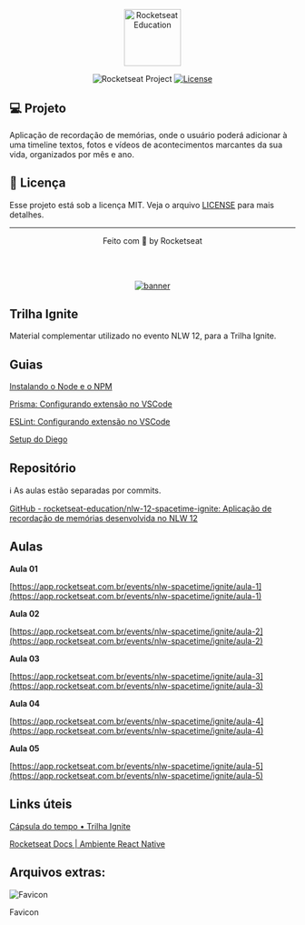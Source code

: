 <p align="center">
  <img alt="Rocketseat Education" src="https://avatars.githubusercontent.com/u/69590972?s=200&v=4" width="100px" />
</p>

<p align="center">
  <img src="https://img.shields.io/static/v1?label=Rocketseat&message=Education&color=8257e5&labelColor=202024" alt="Rocketseat Project" />
  <a href="LICENSE"><img  src="https://img.shields.io/static/v1?label=License&message=MIT&color=8257e5&labelColor=202024" alt="License"></a>
</p>

## 💻 Projeto

Aplicação de recordação de memórias, onde o usuário poderá adicionar à uma timeline textos, fotos e vídeos de acontecimentos marcantes da sua vida, organizados por mês e ano.

## 📝 Licença

Esse projeto está sob a licença MIT. Veja o arquivo [LICENSE](LICENSE) para mais detalhes.

---

<p align="center">
  Feito com 💜 by Rocketseat
</p>

<!--START_SECTION:footer-->

<br />
<br />

<p align="center">
  <a href="https://discord.gg/rocketseat" target="_blank">
    <img align="center" src="https://storage.googleapis.com/golden-wind/comunidade/rodape.svg" alt="banner"/>
  </a>
</p>

## Trilha Ignite

Material complementar utilizado no evento NLW 12, para a Trilha Ignite.

## Guias

[Instalando o Node e o NPM](https://www.notion.so/Instalando-o-Node-e-o-NPM-d162e2582d5c48499bc6703526912456)

[Prisma: Configurando extensão no VSCode](https://www.notion.so/Prisma-Configurando-extens-o-no-VSCode-256d8348033b4957955e0598eedd01eb)

[ESLint: Configurando extensão no VSCode](https://www.notion.so/ESLint-Configurando-extens-o-no-VSCode-d8f5486a52ae4463afbb3897d1c1fd56)

[Setup do Diego](https://www.notion.so/Setup-do-Diego-e153f5d7e0864bf4982dd6ad3f89cf3c)

## Repositório

<aside>
ℹ️  As aulas estão separadas por commits.

</aside>

[GitHub - rocketseat-education/nlw-12-spacetime-ignite: Aplicação de recordação de memórias desenvolvida no NLW 12](https://github.com/rocketseat-education/nlw-12-spacetime-ignite)

## Aulas

**Aula 01**

[https://app.rocketseat.com.br/events/nlw-spacetime/ignite/aula-1](https://app.rocketseat.com.br/events/nlw-spacetime/ignite/aula-1)

**Aula 02**

[https://app.rocketseat.com.br/events/nlw-spacetime/ignite/aula-2](https://app.rocketseat.com.br/events/nlw-spacetime/ignite/aula-2)

**Aula 03**

[https://app.rocketseat.com.br/events/nlw-spacetime/ignite/aula-3](https://app.rocketseat.com.br/events/nlw-spacetime/ignite/aula-3)

**Aula 04**

[https://app.rocketseat.com.br/events/nlw-spacetime/ignite/aula-4](https://app.rocketseat.com.br/events/nlw-spacetime/ignite/aula-4)

**Aula 05**

[https://app.rocketseat.com.br/events/nlw-spacetime/ignite/aula-5](https://app.rocketseat.com.br/events/nlw-spacetime/ignite/aula-5)

## Links úteis

[Cápsula do tempo • Trilha Ignite](https://www.figma.com/community/file/1240070456276424762)

[Rocketseat Docs | Ambiente React Native](https://react-native.rocketseat.dev/)

## Arquivos extras:

![Favicon](https://s3-us-west-2.amazonaws.com/secure.notion-static.com/ef4d7a33-eb32-4e83-8f45-7c3bb87119ff/favicon.png)

Favicon
<!--END_SECTION:footer-->
